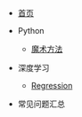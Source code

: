 <!-- _navbar.md -->
* [首页](README.md)

* Python
  * [魔术方法](Python/魔术方法.md)

* 深度学习
  * [Regression](深度学习/02Regression/Regression.md)

* 常见问题汇总